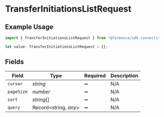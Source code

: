 # TransferInitiationsListRequest

## Example Usage

```typescript
import { TransferInitiationsListRequest } from "@formance/sdk-connectivity/models/operations";

let value: TransferInitiationsListRequest = {};
```

## Fields

| Field                 | Type                  | Required              | Description           |
| --------------------- | --------------------- | --------------------- | --------------------- |
| `cursor`              | *string*              | :heavy_minus_sign:    | N/A                   |
| `pageSize`            | *number*              | :heavy_minus_sign:    | N/A                   |
| `sort`                | *string*[]            | :heavy_minus_sign:    | N/A                   |
| `query`               | Record<string, *any*> | :heavy_minus_sign:    | N/A                   |